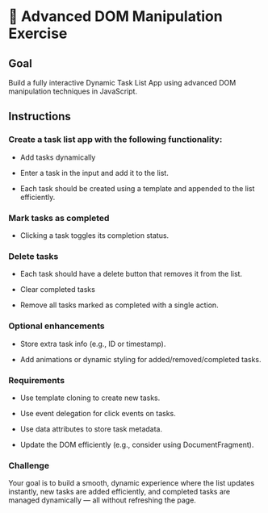 # 📝 Advanced DOM Manipulation Exercise

## Goal

Build a fully interactive Dynamic Task List App using advanced DOM manipulation techniques in JavaScript.

## Instructions

### Create a task list app with the following functionality:

- Add tasks dynamically

- Enter a task in the input and add it to the list.

- Each task should be created using a template and appended to the list efficiently.

### Mark tasks as completed

- Clicking a task toggles its completion status.

### Delete tasks

- Each task should have a delete button that removes it from the list.

- Clear completed tasks

- Remove all tasks marked as completed with a single action.

### Optional enhancements

- Store extra task info (e.g., ID or timestamp).

- Add animations or dynamic styling for added/removed/completed tasks.

### Requirements

- Use template cloning to create new tasks.

- Use event delegation for click events on tasks.

- Use data attributes to store task metadata.

- Update the DOM efficiently (e.g., consider using DocumentFragment).

### Challenge

Your goal is to build a smooth, dynamic experience where the list updates instantly, new tasks are added efficiently, and completed tasks are managed dynamically — all without refreshing the page.